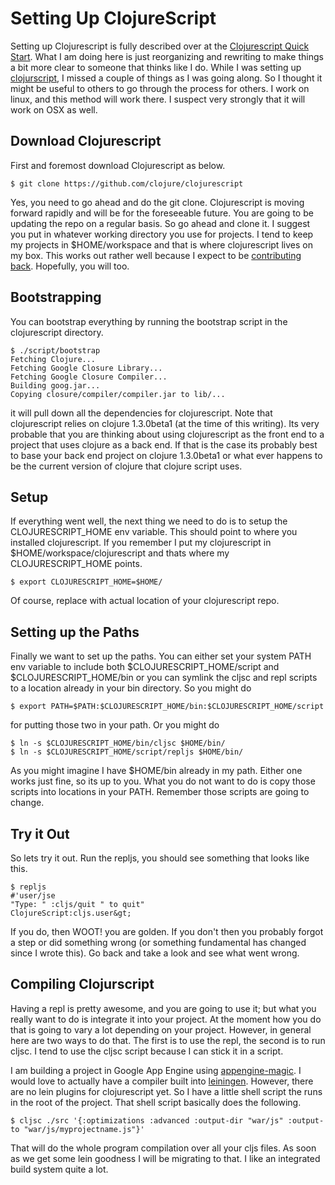 Setting Up ClojureScript
========================

Setting up Clojurescript is fully described over at the
[Clojurescript Quick Start](https://github.com/clojure/clojurescript/wiki/Quick-Start). What
I am doing here is just reorganizing and rewriting to make things a
bit more clear to someone that thinks like I do. While I was setting
up [clojurscript](https://github.com/clojure/clojurescript), I missed
a couple of things as I was going along. So I thought it might be useful
to others to go through the process for others. I work on linux, and
this method will work there. I suspect very strongly that it will work
on OSX as well.

Download Clojurescript
----------------------

First and foremost download Clojurescript as below.

    $ git clone https://github.com/clojure/clojurescript

Yes, you need to go ahead and do the git clone. Clojurescript is
moving forward rapidly and will be for the foreseeable future. You are
going to be updating the repo on a regular basis. So go ahead and
clone it. I suggest you put in whatever working directory you use for
projects. I tend to keep my projects in $HOME/workspace and that is
where clojurescript lives on my box. This works out rather well
because I expect to be
[contributing back](http://clojure.org/contributing). Hopefully, you
will too.

Bootstrapping
-------------

You can bootstrap everything by running the bootstrap script in the
clojurescript directory.

    $ ./script/bootstrap
    Fetching Clojure...
    Fetching Google Closure Library...
    Fetching Google Closure Compiler...
    Building goog.jar...
    Copying closure/compiler/compiler.jar to lib/...

it will pull down all the dependencies for clojurescript. Note that
clojurescript relies on clojure 1.3.0beta1 (at the time of this
writing). Its very probable that you are thinking about using
clojurescript as the front end to a project that uses clojure as a
back end. If that is the case its probably best to base your back end
project on clojure 1.3.0beta1 or what ever happens to be the current
version of clojure that clojure script uses.

Setup
-----

If everything went well, the next thing we need to do is to setup the
CLOJURESCRIPT_HOME env variable. This should point to where you
installed clojurescript. If you remember I put my clojurescript in
$HOME/workspace/clojurescript and thats where my CLOJURESCRIPT_HOME
points.

    $ export CLOJURESCRIPT_HOME=$HOME/

Of course, replace  with actual location of your
clojurescript repo.

Setting up the Paths
--------------------

Finally we want to set up the paths. You can either set your system
PATH env variable to include both $CLOJURESCRIPT_HOME/script and
$CLOJURESCRIPT_HOME/bin or you can symlink the cljsc and repl scripts
to a location already in your bin directory. So you might do

    $ export PATH=$PATH:$CLOJURESCRIPT_HOME/bin:$CLOJURESCRIPT_HOME/script

for putting those two in your path. Or you might do

    $ ln -s $CLOJURESCRIPT_HOME/bin/cljsc $HOME/bin/
    $ ln -s $CLOJURESCRIPT_HOME/script/repljs $HOME/bin/

As you might imagine I have $HOME/bin already in my path. Either one
works just fine, so its up to you. What you do not want to do is copy
those scripts into locations in your PATH. Remember those scripts are
going to change.

Try it Out
----------

So lets try it out. Run the repljs, you should see something that
looks like this.

    $ repljs
    #'user/jse
    "Type: " :cljs/quit " to quit"
    ClojureScript:cljs.user&gt;

If you do, then WOOT! you are golden. If you don't then you probably
forgot a step or did something wrong (or something fundamental has
changed since I wrote this). Go back and take a look and see what went
wrong.


Compiling Clojurscript
----------------------

Having a repl is pretty awesome, and you are going to use it; but what
you really want to do is integrate it into your project. At the moment
how you do that is going to vary a lot depending on your
project. However, in general here are two ways to do that. The first
is to use the repl, the second is to run cljsc. I tend to use the
cljsc script because I can stick it in a script.

I am building a project in Google App Engine using
[appengine-magic](https://github.com/gcv/appengine-magic). I would
love to actually have a compiler built into
[leiningen](https://github.com/technomancy/leiningen). However, there
are no lein plugins for clojurescript yet. So I have a little shell
script the runs in the root of the project. That shell script
basically does the following.

    $ cljsc ./src '{:optimizations :advanced :output-dir "war/js" :output-to "war/js/myprojectname.js"}'

That will do the whole program compilation over all your cljs
files. As soon as we get some lein goodness I will be migrating to
that. I like an integrated build system quite a lot.
